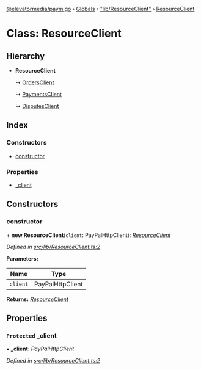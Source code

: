 [@elevatormedia/paymigo](../README.md) › [Globals](../globals.md) › ["lib/ResourceClient"](../modules/_lib_resourceclient_.md) › [ResourceClient](_lib_resourceclient_.resourceclient.md)

# Class: ResourceClient

## Hierarchy

-   **ResourceClient**

    ↳ [OrdersClient](_lib_orders_.ordersclient.md)

    ↳ [PaymentsClient](_lib_payments_.paymentsclient.md)

    ↳ [DisputesClient](_lib_disputes_disputesclient_.disputesclient.md)

## Index

### Constructors

-   [constructor](_lib_resourceclient_.resourceclient.md#constructor)

### Properties

-   [\_client](_lib_resourceclient_.resourceclient.md#protected-_client)

## Constructors

### constructor

\+ **new ResourceClient**(`client`: PayPalHttpClient): _[ResourceClient](_lib_resourceclient_.resourceclient.md)_

_Defined in [src/lib/ResourceClient.ts:2](https://github.com/ELEVATORmedia/paymigo/blob/0815c8d/src/lib/ResourceClient.ts#L2)_

**Parameters:**

| Name     | Type             |
| -------- | ---------------- |
| `client` | PayPalHttpClient |

**Returns:** _[ResourceClient](_lib_resourceclient_.resourceclient.md)_

## Properties

### `Protected` \_client

• **\_client**: _PayPalHttpClient_

_Defined in [src/lib/ResourceClient.ts:2](https://github.com/ELEVATORmedia/paymigo/blob/0815c8d/src/lib/ResourceClient.ts#L2)_
